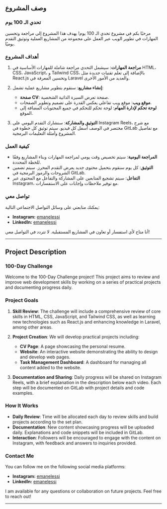 

## وصف المشروع

### تحدي الـ 100 يوم

مرحبًا بكم في مشروع تحدي الـ 100 يوم! يهدف هذا المشروع إلى مراجعة وتحسين المهارات في تطوير الويب عبر العمل على مجموعة من المشاريع العملية وتوثيق التقدم يوميًا.

### أهداف المشروع

1. **مراجعة المهارات**: سيشمل التحدي مراجعة شاملة للمهارات الأساسية في HTML، CSS، JavaScript، و Tailwind CSS، بالإضافة إلى تعلم تقنيات جديدة مثل React.js وتحسين المعرفة في Laravel والعديد من الأمور الأخرى.

2. **إنشاء مشاريع**: سنقوم بتطوير مشاريع عملية تشمل:
    - **صفحة CV**: صفحة تعرض السيرة الذاتية الشخصية.
    - **موقع ويب**: موقع ويب تفاعلي يعكس القدرة على تصميم وتطوير الصفحات.
    - **لوحة تحكم لإدارة المهام**: لوحة تحكم للتحكم في جميع المحتويات المضافة إلى الموقع.

3. **التوثيق والمشاركة**: سنشارك التقدم اليومي على Instagram Reels، مع شرح مختصر في الوصف أسفل كل فيديو. سيتم توثيق كل خطوة في GitLab مع تفاصيل المشروع وأمثلة التعليمات البرمجية.

### كيفية العمل

- **المراجعة اليومية**: سيتم تخصيص وقت يومي لمراجعة المهارات وبناء المشاريع وفقًا للخطة المحددة.
- **التوثيق**: كل يوم سنقوم بتحميل محتوى جديد يعرض التقدم المحرز. سيتم تضمين الشروحات والرموز البرمجية في GitLab.
- **التفاعل**: سيتم تشجيع المتابعين على المشاركة والتفاعل مع المحتوى عبر Instagram، مع توفير ملاحظات وإجابات على الاستفسارات.

### تواصل معي

يمكنك متابعتي على وسائل التواصل الاجتماعي التالية:

- **Instagram:** [emanelessi](https://www.instagram.com/emanelessi/)
- **LinkedIn:** [emanelessi](https://www.linkedin.com/in/emanelessi/)

أنا متاح لأي استفسار أو تعاون في المشاريع المستقبلية. لا تتردد في التواصل معي!

---


## Project Description

### 100-Day Challenge

Welcome to the 100-Day Challenge project! This project aims to review and improve web development skills by working on a series of practical projects and documenting progress daily.

### Project Goals

1. **Skill Review**: The challenge will include a comprehensive review of core skills in HTML, CSS, JavaScript, and Tailwind CSS, as well as learning new technologies such as React.js and enhancing knowledge in Laravel, among other areas.

2. **Project Creation**: We will develop practical projects including:
    - **CV Page**: A page showcasing the personal resume.
    - **Website**: An interactive website demonstrating the ability to design and develop web pages.
    - **Task Management Dashboard**: A dashboard for managing all content added to the website.

3. **Documentation and Sharing**: Daily progress will be shared on Instagram Reels, with a brief explanation in the description below each video. Each step will be documented on GitLab with project details and code examples.

### How It Works

- **Daily Review**: Time will be allocated each day to review skills and build projects according to the set plan.
- **Documentation**: New content showcasing progress will be uploaded daily. Explanations and code snippets will be included in GitLab.
- **Interaction**: Followers will be encouraged to engage with the content on Instagram, with feedback and answers to inquiries provided.

### Contact Me

You can follow me on the following social media platforms:

- **Instagram:** [emanelessi](https://www.instagram.com/emanelessi/)
- **LinkedIn:** [emanelessi](https://www.linkedin.com/in/emanelessi/)

I am available for any questions or collaboration on future projects. Feel free to reach out!

---
